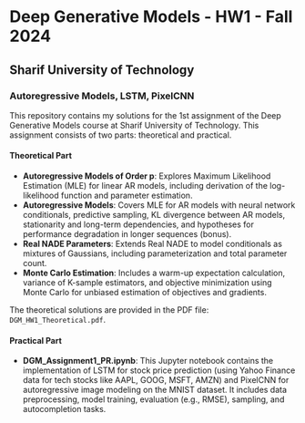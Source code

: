 # Deep Generative Models - HW1 - Fall 2024
## Sharif University of Technology
### Autoregressive Models, LSTM, PixelCNN

This repository contains my solutions for the 1st assignment of the Deep Generative Models course at Sharif University of Technology. This assignment consists of two parts: theoretical and practical.

#### Theoretical Part

- **Autoregressive Models of Order p**: Explores Maximum Likelihood Estimation (MLE) for linear AR models, including derivation of the log-likelihood function and parameter estimation.
- **Autoregressive Models**: Covers MLE for AR models with neural network conditionals, predictive sampling, KL divergence between AR models, stationarity and long-term dependencies, and hypotheses for performance degradation in longer sequences (bonus).
- **Real NADE Parameters**: Extends Real NADE to model conditionals as mixtures of Gaussians, including parameterization and total parameter count.
- **Monte Carlo Estimation**: Includes a warm-up expectation calculation, variance of K-sample estimators, and objective minimization using Monte Carlo for unbiased estimation of objectives and gradients.

The theoretical solutions are provided in the PDF file: `DGM_HW1_Theoretical.pdf`.

#### Practical Part

- **DGM_Assignment1_PR.ipynb**: This Jupyter notebook contains the implementation of LSTM for stock price prediction (using Yahoo Finance data for tech stocks like AAPL, GOOG, MSFT, AMZN) and PixelCNN for autoregressive image modeling on the MNIST dataset. It includes data preprocessing, model training, evaluation (e.g., RMSE), sampling, and autocompletion tasks.
